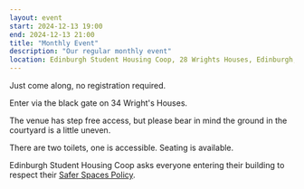 ```yaml
---
layout: event
start: 2024-12-13 19:00
end: 2024-12-13 21:00
title: "Monthly Event"
description: "Our regular monthly event"
location: Edinburgh Student Housing Coop, 28 Wrights Houses, Edinburgh, EH10 4HR
---
```


Just come along, no registration required.

Enter via the black gate on 34 Wright's Houses.

The venue has step free access, but please bear in mind the ground in the courtyard is a little uneven.

There are two toilets, one is accessible. Seating is available.

Edinburgh Student Housing Coop asks everyone entering their building to respect their 
[Safer Spaces Policy](https://www.eshc.coop/about/safer-spaces-policy/).

